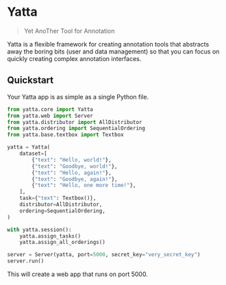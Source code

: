 # Yatta

> Yet AnoTher Tool for Annotation

Yatta is a flexible framework for creating annotation tools that abstracts away
the boring bits (user and data management) so that you can focus on quickly
creating complex annotation interfaces.

## Quickstart

Your Yatta app is as simple as a single Python file.

```py
from yatta.core import Yatta
from yatta.web import Server
from yatta.distributor import AllDistributor
from yatta.ordering import SequentialOrdering
from yatta.base.textbox import Textbox

yatta = Yatta(
    dataset=[
        {"text": "Hello, world!"},
        {"text": "Goodbye, world!"},
        {"text": "Hello, again!"},
        {"text": "Goodbye, again!"},
        {"text": "Hello, one more time!"},
    ],
    task={"text": Textbox()},
    distributor=AllDistributor,
    ordering=SequentialOrdering,
)

with yatta.session():
    yatta.assign_tasks()
    yatta.assign_all_orderings()

server = Server(yatta, port=5000, secret_key="very_secret_key")
server.run()
```

This will create a web app that runs on port 5000.